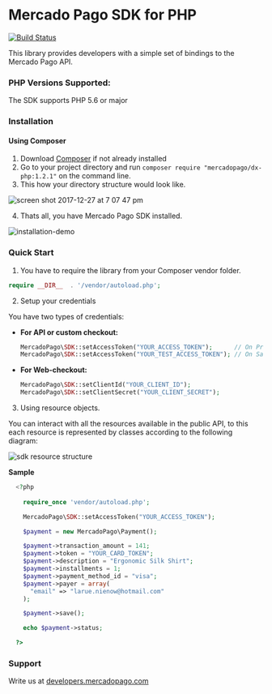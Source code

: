 # Mercado Pago SDK for PHP

[![Build Status](https://travis-ci.org/mercadopago/dx-php.png)](https://travis-ci.org/mercadopago/dx-php)

This library provides developers with a simple set of bindings to the Mercado Pago API.

### PHP Versions Supported:

The SDK supports PHP 5.6 or major

### Installation 

#### Using Composer

1. Download [Composer](https://getcomposer.org/doc/00-intro.md#installation-linux-unix-macos) if not already installed
2. Go to your project directory and run `composer require "mercadopago/dx-php:1.2.1"` on the command line.
3. This how your directory structure would look like.

![screen shot 2017-12-27 at 7 07 47 pm](https://user-images.githubusercontent.com/864790/34394635-44f7745a-eb39-11e7-981d-77cf759cf05f.png)

4. Thats all, you have Mercado Pago SDK installed.

![installation-demo](ezgif-2-f98e8701825e.gif)

### Quick Start 

1. You have to require the library from your Composer vendor folder.

  ```php
  require __DIR__  . '/vendor/autoload.php';
  ```

2. Setup your credentials

  You have two types of credentials:

  * **For API or custom checkout:**
    ```php
    MercadoPago\SDK::setAccessToken("YOUR_ACCESS_TOKEN");      // On Production
    MercadoPago\SDK::setAccessToken("YOUR_TEST_ACCESS_TOKEN"); // On Sandbox
    ```
  * **For Web-checkout:**
    ```php
    MercadoPago\SDK::setClientId("YOUR_CLIENT_ID");
    MercadoPago\SDK::setClientSecret("YOUR_CLIENT_SECRET");
    ```

3. Using resource objects.

  You can interact with all the resources available in the public API, to this each resource is represented by classes according to the following diagram:
  
  ![sdk resource structure](https://user-images.githubusercontent.com/864790/34393059-9acad058-eb2e-11e7-9987-494eaf19d109.png)
  
  **Sample**
  
```php
  <?php
  
    require_once 'vendor/autoload.php';

    MercadoPago\SDK::setAccessToken("YOUR_ACCESS_TOKEN");

    $payment = new MercadoPago\Payment();

    $payment->transaction_amount = 141;
    $payment->token = "YOUR_CARD_TOKEN";
    $payment->description = "Ergonomic Silk Shirt";
    $payment->installments = 1;
    $payment->payment_method_id = "visa";
    $payment->payer = array(
      "email" => "larue.nienow@hotmail.com"
    );

    $payment->save();

    echo $payment->status;

  ?>
```
  
### Support 

Write us at [developers.mercadopago.com](https://developers.mercadopago.com)
